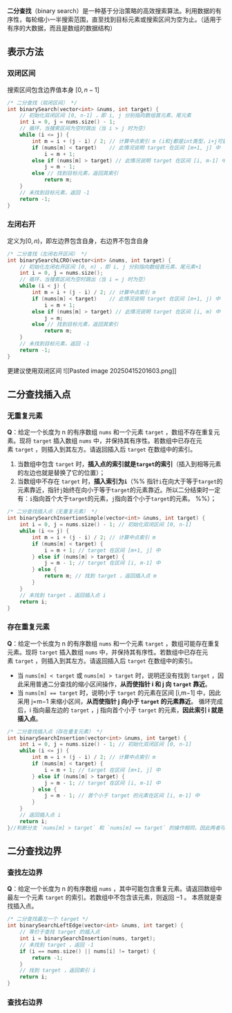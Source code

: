 **二分查找**（binary search）是一种基于分治策略的高效搜索算法。利用数据的有序性，每轮缩小一半搜索范围，直至找到目标元素或搜索区间为空为止。（适用于有序的大数据，而且是数组的数据结构）
## 表示方法
### 双闭区间
搜索区间包含边界值本身 $[0,n-1]$
```cpp
/* 二分查找（双闭区间） */
int binarySearch(vector<int> &nums, int target) {
    // 初始化双闭区间 [0, n-1] ，即 i, j 分别指向数组首元素、尾元素
    int i = 0, j = nums.size() - 1;
    // 循环，当搜索区间为空时跳出（当 i > j 时为空）
    while (i <= j) {
        int m = i + (j - i) / 2; // 计算中点索引 m (i和j都是int类型，i+j可能超出int类型的取值范围)
        if (nums[m] < target)    // 此情况说明 target 在区间 [m+1, j] 中
            i = m + 1;
        else if (nums[m] > target) // 此情况说明 target 在区间 [i, m-1] 中
            j = m - 1;
        else // 找到目标元素，返回其索引
            return m;
    }
    // 未找到目标元素，返回 -1
    return -1;
}
```
### 左闭右开
定义为$[0,n)$，即左边界包含自身，右边界不包含自身
```cpp
/* 二分查找（左闭右开区间） */
int binarySearchLCRO(vector<int> &nums, int target) {
    // 初始化左闭右开区间 [0, n) ，即 i, j 分别指向数组首元素、尾元素+1
    int i = 0, j = nums.size();
    // 循环，当搜索区间为空时跳出（当 i = j 时为空）
    while (i < j) {
        int m = i + (j - i) / 2; // 计算中点索引 m
        if (nums[m] < target)    // 此情况说明 target 在区间 [m+1, j) 中
            i = m + 1;
        else if (nums[m] > target) // 此情况说明 target 在区间 [i, m) 中
            j = m;
        else // 找到目标元素，返回其索引
            return m;
    }
    // 未找到目标元素，返回 -1
    return -1;
}
```
更建议使用双闭区间
![[Pasted image 20250415201603.png]]
## 二分查找插入点
### 无重复元素
**Q**：给定一个长度为 n 的有序数组 `nums` 和一个元素 `target` ，数组不存在重复元素。现将 `target` 插入数组 `nums` 中，并保持其有序性。若数组中已存在元素 `target` ，则插入到其左方。请返回插入后 `target` 在数组中的索引。
1. 当数组中包含 `target` 时，**插入点的索引就是`target`的索引**（插入到相等元素的左边也就是替换了它的位置）；
2. 当数组中不存在 `target` 时，**插入索引为`i`**（%% 指针`i`在向大于等于`target`的元素靠近，指针`j`始终在向小于等于`target`的元素靠近。所以二分结束时一定有：`i`指向首个大于`target`的元素，`j`指向首个小于`target`的元素。 %%）；
```cpp
/* 二分查找插入点（无重复元素） */
int binarySearchInsertionSimple(vector<int> &nums, int target) {
    int i = 0, j = nums.size() - 1; // 初始化双闭区间 [0, n-1]
    while (i <= j) {
        int m = i + (j - i) / 2; // 计算中点索引 m
        if (nums[m] < target) {
            i = m + 1; // target 在区间 [m+1, j] 中
        } else if (nums[m] > target) {
            j = m - 1; // target 在区间 [i, m-1] 中
        } else {
            return m; // 找到 target ，返回插入点 m
        }
    }
    // 未找到 target ，返回插入点 i
    return i;
}
```
### 存在重复元素
**Q**：给定一个长度为 n 的有序数组 `nums` 和一个元素 `target` ，数组可能存在重复元素。现将 `target` 插入数组 `nums` 中，并保持其有序性。若数组中已存在元素 `target` ，则插入到其左方。请返回插入后 `target` 在数组中的索引。
- 当 `nums[m] < target` 或 `nums[m] > target` 时，说明还没有找到 `target` ，因此采用普通二分查找的缩小区间操作，**从而使指针 i 和 j 向 `target` 靠近**。
- 当 `nums[m] == target` 时，说明小于 `target` 的元素在区间 [i,m−1] 中，因此采用 j=m−1 来缩小区间，**从而使指针 j 向小于 `target` 的元素靠近**。
循环完成后，i 指向最左边的 `target` ，j 指向首个小于 `target` 的元素，**因此索引 i 就是插入点**。
```cpp
/* 二分查找插入点（存在重复元素） */
int binarySearchInsertion(vector<int> &nums, int target) {
    int i = 0, j = nums.size() - 1; // 初始化双闭区间 [0, n-1]
    while (i <= j) {
        int m = i + (j - i) / 2; // 计算中点索引 m
        if (nums[m] < target) {
            i = m + 1; // target 在区间 [m+1, j] 中
        } else if (nums[m] > target) {
            j = m - 1; // target 在区间 [i, m-1] 中
        } else {
            j = m - 1; // 首个小于 target 的元素在区间 [i, m-1] 中
        }
    }
    // 返回插入点 i
    return i;
}//判断分支 `nums[m] > target` 和 `nums[m] == target` 的操作相同，因此两者可以合并。
```
## 二分查找边界
### 查找左边界
**Q**：给定一个长度为 n 的有序数组 `nums` ，其中可能包含重复元素。请返回数组中最左一个元素 `target` 的索引。若数组中不包含该元素，则返回 −1 。
本质就是查找插入点。
```cpp
/* 二分查找最左一个 target */
int binarySearchLeftEdge(vector<int> &nums, int target) {
    // 等价于查找 target 的插入点
    int i = binarySearchInsertion(nums, target);
    // 未找到 target ，返回 -1
    if (i == nums.size() || nums[i] != target) {
        return -1;
    }
    // 找到 target ，返回索引 i
    return i;
}
```
### 查找右边界
